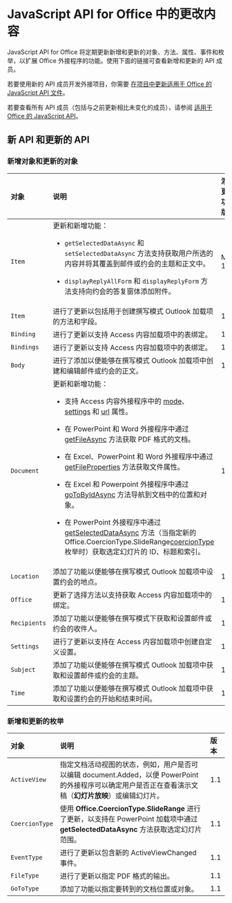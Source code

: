 # <a name="whats-changed-in-the-javascript-api-for-office"></a>JavaScript API for Office 中的更改内容

JavaScript API for Office 将定期更新新增和更新的对象、方法、属性、事件和枚举，以扩展 Office 外接程序的功能。使用下面的链接可查看新增和更新的 API 成员。

若要使用新的 API 成员开发外接项目，你需要 [在项目中更新适用于 Office 的 JavaScript API 文件](/office/dev/add-ins/develop/update-your-javascript-api-for-office-and-manifest-schema-version)。

若要查看所有 API 成员（包括与之前更新相比未变化的成员），请参阅 [适用于 Office 的 JavaScript API](javascript-api-for-office.md)。

## <a name="new-and-updated-apis"></a>新 API 和更新的 API

### <a name="new-and-updated-objects"></a>新增对象和更新的对象

|**对象**|**说明**|**添加或更新了功能的版本**|
|:-----|:-----|:-----|
|`Item`|更新和新增功能：<br><ul><li><p>`getSelectedDataAsync` 和 `setSelectedDataAsync` 方法支持获取用户所选的内容并将其覆盖到邮件或约会的主题和正文中。</p></li><li><p>`displayReplyAllForm` 和 `displayReplyForm` 方法支持向约会的答复窗体添加附件。</p></li></ul>|Mailbox 1.2|
|`Item`|进行了更新以包括用于创建撰写模式 Outlook 加载项的方法和字段。 |1.1|
|`Binding`|进行了更新以支持 Access 内容加载项中的表绑定。|1.1|
|`Bindings`|进行了更新以支持 Access 内容加载项中的表绑定。|1.1|
|`Body`|进行了添加以便能够在撰写模式 Outlook 加载项中创建和编辑邮件或约会的正文。|1.1|
|`Document`|更新和新增功能： <ul><li><p>支持 Access 内容外接程序中的 <a href="/javascript/api/office/office.document" target="_blank">mode</a>、<a href="/javascript/api/office/office.document#settings" target="_blank">settings</a> 和 <a href="/javascript/api/office/office.document" target="_blank">url</a> 属性。</p></li><li><p>在 PowerPoint 和 Word 外接程序中通过 <a href="/javascript/api/office/office.document#getfileasync-filetype--options--callback-" target="_blank">getFileAsync</a> 方法获取 PDF 格式的文档。</p></li><li><p>在 Excel、PowerPoint 和 Word 外接程序中通过 <a href="/javascript/api/office/office.document#getfilepropertiesasync-options--callback-" target="_blank">getFileProperties</a> 方法获取文件属性。</p></li><li><p>在 Excel 和 Powerpoint 外接程序中通过 <a href="/javascript/api/office/office.document#gotobyidasync-id--gototype--options--callback-" target="_blank">goToByIdAsync</a> 方法导航到文档中的位置和对象。</p></li><li><p>在 PowerPoint 外接程序中通过 <a href="/javascript/api/office/office.document#getselecteddataasync-coerciontype--options--callback-" target="_blank">getSelectedDataAsync</a> 方法（当指定新的 <span class="keyword">Office.CoercionType.SlideRange</span><a href="/javascript/api/office/office.coerciontype" target="_blank">coercionType</a> 枚举时）获取选定幻灯片的 ID、标题和索引。</p></li></ul>|1.1|
|`Location`|添加了功能以便能够在撰写模式 Outlook 加载项中设置约会的地点。|1.1|
|`Office`|更新了选择方法以支持获取 Access 内容加载项中的绑定。|1.1|
|`Recipients`|添加了功能以便能够在撰写模式下获取和设置邮件或约会的收件人。|1.1|
|`Settings`|进行了更新以支持在 Access 内容加载项中创建自定义设置。|1.1|
|`Subject`|添加了功能以便能够在撰写模式 Outlook 加载项中获取和设置邮件或约会的主题。|1.1|
|`Time`|添加了功能以便能够在撰写模式 Outlook 加载项中获取和设置约会的开始和结束时间。|1.1|

### <a name="new-and-updated-enumerations"></a>新增和更新的枚举

|**对象**|**说明**|**版本**|
|:-----|:-----|:-----|
|`ActiveView`|指定文档活动视图的状态，例如，用户是否可以编辑 document.Added，以便 PowerPoint 的外接程序可以确定用户是否正在查看演示文稿（**幻灯片放映**）或编辑幻灯片。 |1.1|
|`CoercionType`|使用 **Office.CoercionType.SlideRange** 进行了更新，以支持在 PowerPoint 加载项中通过 **getSelectedDataAsync** 方法获取选定幻灯片范围。|1.1|
|`EventType`|进行了更新以包含新的 ActiveViewChanged 事件。|1.1|
|`FileType`|进行了更新以指定 PDF 格式的输出。|1.1|
|`GoToType`|添加了功能以指定要转到的文档位置或对象。|1.1|

